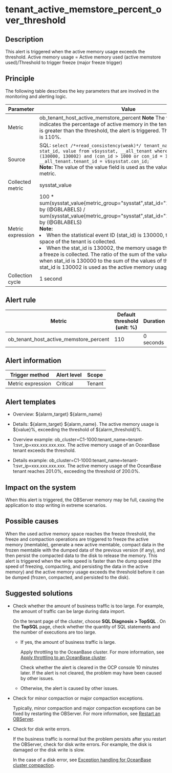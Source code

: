 tenant_active_memstore_percent_over_threshold 
==================================================================



**Description** 
------------------------------------

This alert is triggered when the active memory usage exceeds the threshold. Active memory usage = Active memory used (active memstore used)/Threshold to trigger freeze (major freeze trigger)

Principle 
------------------------------

The following table describes the key parameters that are involved in the monitoring and alerting logic. 


|     Parameter     |                                                                                                                                                                                                                                                                                                                                                          Value                                                                                                                                                                                                                                                                                                                                                          |
|-------------------|-------------------------------------------------------------------------------------------------------------------------------------------------------------------------------------------------------------------------------------------------------------------------------------------------------------------------------------------------------------------------------------------------------------------------------------------------------------------------------------------------------------------------------------------------------------------------------------------------------------------------------------------------------------------------------------------------------------------------|
| Metric            | ob_tenant_host_active_memstore_percent **Note**  The value of this metric indicates the percentage of active memory in the tenant. When the value is greater than the threshold, the alert is triggered. The default threshold is 110%.                                                                                                                                                                                                                                                                                                                                                                                                                                                 |
| Source            | SQL: ```select /*+read_consistency(weak)*/ tenant_name, tenant_id, stat_id, value from v$sysstat, __all_tenant where stat_id IN (130000, 130002) and (con_id > 1000 or con_id = 1) and __all_tenant.tenant_id = v$sysstat.con_id; ``` </br> **Note:**  The value of the value field is used as the value of the sysstat_value metric.                                                                                                                                                                                                                                                                                                                          |
| Collected metric  | sysstat_value                                                                                                                                                                                                                                                                                                                                                                                                                                                                                                                                                                                                                                                                                                           |
| Metric expression | 100 \* sum(sysstat_value{metric_group="sysstat",stat_id="130000",@LABELS}) by (@GBLABELS) / sum(sysstat_value{metric_group="sysstat",stat_id="130002",@LABELS}) by (@GBLABELS)</br> **Note:**  <li> When the statistical event ID (stat_id) is 130000, the active memory space of the tenant is collected.   </li><li> When the stat_id is 130002, the memory usage threshold that triggers a freeze is collected.    The ratio of the sum of the values of the value field when stat_id is 130000 to the sum of the values of the value field when stat_id is 130002 is used as the active memory usage of a tenant.</li> |
| Collection cycle  | 1 second                                                                                                                                                                                                                                                                                                                                                                                                                                                                                                                                                                                                                                                                                                                |



**Alert rule** 
-----------------------------------



|                 Metric                 | Default threshold (unit: %) | Duration  | Detection cycle | Time before clearance |
|----------------------------------------|-----------------------------|-----------|-----------------|-----------------------|
| ob_tenant_host_active_memstore_percent | 110                         | 0 seconds | 60 seconds      | 5 minutes             |



**Alert information** 
------------------------------------------



|  Trigger method   | Alert level | Scope  |
|-------------------|-------------|--------|
| Metric expression | Critical    | Tenant |



**Alert templates** 
----------------------------------------

* Overview: \${alarm_target} ${alarm_name}

  

* Details: \${alarm_target} \${alarm_name}. The active memory usage is \${value}%, exceeding the threshold of ${alarm_threshold}%.

  

* Overview example: ob_cluster=C1-1000:tenant_name=tenant-1:svr_ip=xxx.xxx.xxx.xxx. The active memory usage of an OceanBase tenant exceeds the threshold.

  

* Details example: ob_cluster=C1-1000:tenant_name=tenant-1:svr_ip=xxx.xxx.xxx.xxx. The active memory usage of the OceanBase tenant reaches 201.0%, exceeding the threshold of 200.0%.

  




**Impact on the system** 
---------------------------------------------

When this alert is triggered, the OBServer memory may be full, causing the application to stop writing in extreme scenarios.

**Possible causes** 
----------------------------------------

When the used active memory space reaches the freeze threshold, the freeze and compaction operations are triggered to freeze the active memory (memtable), generate a new active memtable, compact data in the frozen memtable with the dumped data of the previous version (if any), and then persist the compacted data to the disk to release the memory. This alert is triggered when the write speed is faster than the dump speed (the speed of freezing, compacting, and persisting the data in the active memory) and the active memory usage exceeds the threshold before it can be dumped (frozen, compacted, and persisted to the disk).

Suggested solutions 
----------------------------------------

* Check whether the amount of business traffic is too large. For example, the amount of traffic can be large during data import. 

  On the tenant page of the cluster, choose **SQL Diagnosis \> TopSQL** . On the **TopSQL** page, check whether the quantity of SQL statements and the number of executions are too large. 
  * If yes, the amount of business traffic is large. 

    Apply throttling to the OceanBase cluster. For more information, see [Apply throttling to an OceanBase cluster](../400.alarm-appendix/500.limit-the-inbound-traffic-of-the-oceanbase-cluster.md). 

    Check whether the alert is cleared in the OCP console 10 minutes later. If the alert is not cleared, the problem may have been caused by other issues.
    
  
  * Otherwise, the alert is caused by other issues.

    
  

  

* Check for minor compaction or major compaction exceptions. 

  Typically, minor compaction and major compaction exceptions can be fixed by restarting the OBServer. For more information, see [Restart an OBServer](../../300.ob-cloud-platform/400.manage-clusters/300.basic-operations/800.manage-the-observer-cluster/300.cluster-restart-observer.md).
  

* Check for disk write errors. 

  If the business traffic is normal but the problem persists after you restart the OBServer, check for disk write errors. For example, the disk is damaged or the disk write is slow. 

  In the case of a disk error, see [Exception handling for OceanBase cluster compaction](../400.alarm-appendix/300.handle-oceanbase-cluster-merge-exceptions.md).
  



